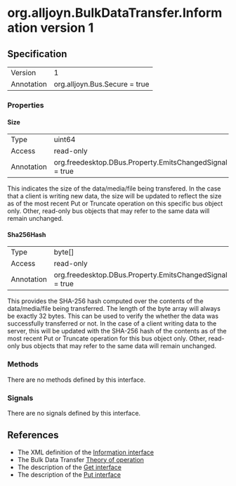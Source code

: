 # org.alljoyn.BulkDataTransfer.Information version 1


## Specification

|                       |                                                                       |
|-----------------------|-----------------------------------------------------------------------|
| Version               | 1                                                                     |
| Annotation            | org.alljoyn.Bus.Secure = true                                         |

### Properties

#### Size

|                       |                                                                       |
|-----------------------|-----------------------------------------------------------------------|
| Type                  | uint64                                                                |
| Access                | read-only                                                             |
| Annotation            | org.freedesktop.DBus.Property.EmitsChangedSignal = true               |

This indicates the size of the data/media/file being transfered.  In the case
that a client is writing new data, the size will be updated to reflect the size
as of the most recent Put or Truncate operation on this specific bus object
only.  Other, read-only bus objects that may refer to the same data will remain
unchanged.

#### Sha256Hash

|                       |                                                                       |
|-----------------------|-----------------------------------------------------------------------|
| Type                  | byte[]                                                                |
| Access                | read-only                                                             |
| Annotation            | org.freedesktop.DBus.Property.EmitsChangedSignal = true               |

This provides the SHA-256 hash computed over the contents of the data/media/file
being transferred.  The length of the byte array will always be exactly 32
bytes.  This can be used to verify the whether the data was successfully
transferred or not.  In the case of a client writing data to the server, this
will be updated with the SHA-256 hash of the contents as of the most recent Put
or Truncate operation for this bus object only.  Other, read-only bus objects
that may refer to the same data will remain unchanged.


### Methods

There are no methods defined by this interface.

### Signals

There are no signals defined by this interface.

## References

 * The XML definition of the [Information interface](Information-v1.xml)
 * The Bulk Data Transfer [Theory of operation](theory-of-operation)
 * The description of the [Get interface](Get-v1)
 * The description of the [Put interface](Put-v1)


